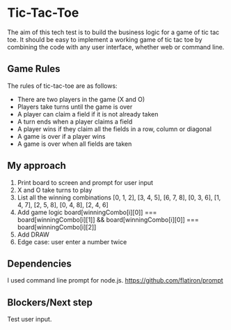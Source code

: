 # Tic-Tac-Toe

The aim of this tech test is to build the business logic for a game of tic tac toe. It should be easy to implement a working game of tic tac toe by combining the code with any user interface, whether web or command line.

## Game Rules

The rules of tic-tac-toe are as follows:

- There are two players in the game (X and O)
- Players take turns until the game is over
- A player can claim a field if it is not already taken
- A turn ends when a player claims a field
- A player wins if they claim all the fields in a row, column or diagonal
- A game is over if a player wins
- A game is over when all fields are taken

## My approach
1. Print board to screen and prompt for user input
2. X and O take turns to play
3. List all the winning combinations
[0, 1, 2], [3, 4, 5], [6, 7, 8],
[0, 3, 6], [1, 4, 7], [2, 5, 8],
[0, 4, 8], [2, 4, 6]
4. Add game logic
board[winningCombo[i][0]] === board[winningCombo[i][1]] && board[winningCombo[i][0]] === board[winningCombo[i][2]]
5. Add DRAW
6. Edge case: user enter a number twice

## Dependencies
I used command line prompt for node.js. https://github.com/flatiron/prompt

## Blockers/Next step
Test user input.
